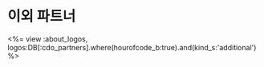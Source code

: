

# 이외 파트너

<%= view :about_logos, logos:DB[:cdo_partners].where(hourofcode_b:true).and(kind_s:'additional') %>